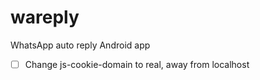 # wareply
WhatsApp auto reply Android app




- [ ] Change js-cookie-domain to real, away from localhost

